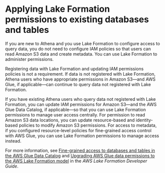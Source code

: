 # Applying Lake Formation permissions to existing databases and tables<a name="lf-athena-removing-permissions"></a>

If you are new to Athena and you use Lake Formation to configure access to query data, you do not need to configure IAM policies so that users can read Amazon S3 data and create metadata\. You can use Lake Formation to administer permissions\.

Registering data with Lake Formation and updating IAM permissions policies is not a requirement\. If data is not registered with Lake Formation, Athena users who have appropriate permissions in Amazon S3—and AWS Glue, if applicable—can continue to query data not registered with Lake Formation\.

If you have existing Athena users who query data not registered with Lake Formation, you can update IAM permissions for Amazon S3—and the AWS Glue Data Catalog, if applicable—so that you can use Lake Formation permissions to manage user access centrally\. For permission to read Amazon S3 data locations, you can update resource\-based and identity\-based policies to modify Amazon S3 permissions\. For access to metadata, if you configured resource\-level policies for fine\-grained access control with AWS Glue, you can use Lake Formation permissions to manage access instead\. 

For more information, see [Fine\-grained access to databases and tables in the AWS Glue Data Catalog](fine-grained-access-to-glue-resources.md) and [Upgrading AWS Glue data permissions to the AWS Lake Formation model](https://docs.aws.amazon.com/lake-formation/latest/dg/upgrade-glue-lake-formation.html) in the *AWS Lake Formation Developer Guide*\.